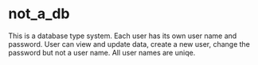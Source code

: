 # not_a_db
This is a database type system. 
Each user has its own user name and password.
User can view and update data, create a new user, change the password but not a user name.
All user names are uniqe.
